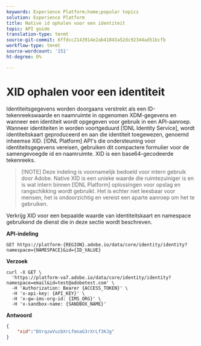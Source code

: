 ```yaml
---
keywords: Experience Platform;home;popular topics
solution: Experience Platform
title: Native id ophalen voor een identiteit
topic: API guide
translation-type: tm+mt
source-git-commit: 6ffdcc2143914e2ab41843a52dc92344ad51bcfb
workflow-type: tm+mt
source-wordcount: '151'
ht-degree: 0%

---
```



# XID ophalen voor een identiteit

Identiteitsgegevens worden doorgaans verstrekt als een ID-tekenreekswaarde en naamruimte in opgenomen XDM-gegevens en wanneer een identiteit wordt opgegeven voor gebruik in een API-aanroep. Wanneer identiteiten in worden voortgeduurd [!DNL Identity Service], wordt identiteitskaart geproduceerd en aan die identiteit toegewezen, genoemd inheemse XID. [!DNL Platform] API&#39;s die ondersteuning voor identiteitsgegevens vereisen, gebruiken dit compactere formulier voor de samengevoegde id en naamruimte. XID is een base64-gecodeerde tekenreeks.

>[!NOTE] Deze indeling is voornamelijk bedoeld voor intern gebruik door Adobe. Native XID is een unieke waarde die ruimtezuiniger is en is wat intern binnen [!DNL Platform] oplossingen voor opslag en rangschikking wordt gebruikt. Het is echter niet leesbaar voor mensen, het is ondoorzichtig en vereist een aparte aanroep om het te gebruiken.

Verkrijg XID voor een bepaalde waarde van identiteitskaart en namespace gebruikend de dienst die in deze sectie wordt beschreven.

**API-indeling**

```http
GET https://platform-{REGION}.adobe.io/data/core/identity/identity?namespace={NAMESPACE}&id={ID_VALUE}
```

**Verzoek**

```shell
curl -X GET \
  'https://platform-va7.adobe.io/data/core/identity/identity?namespace=email&id=test@adobetest.com' \
  -H 'Authorization: Bearer {ACCESS_TOKEN}' \
  -H 'x-api-key: {API_KEY}' \
  -H 'x-gw-ims-org-id: {IMS_ORG}' \
  -H 'x-sandbox-name: {SANDBOX_NAME}'
```

**Antwoord**

```json
{
    "xid":"BVrqzwVuzbXrLfmnaG3rXrLf3KJg"
}
```

